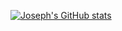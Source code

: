 [![Joseph's GitHub stats](https://github-readme-stats.vercel.app/api?username=Joseph-Caballero&show_icons=true&theme=react&hide=issues,stars)](https://github.com/Joseph-Caballero/github-readme-stats)
